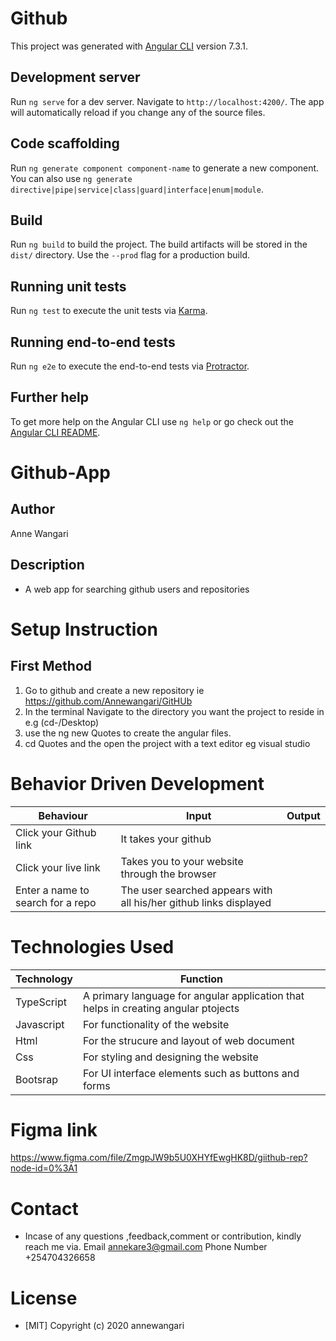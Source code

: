 # Github

This project was generated with [Angular CLI](https://github.com/angular/angular-cli) version 7.3.1.

## Development server

Run `ng serve` for a dev server. Navigate to `http://localhost:4200/`. The app will automatically reload if you change any of the source files.

## Code scaffolding

Run `ng generate component component-name` to generate a new component. You can also use `ng generate directive|pipe|service|class|guard|interface|enum|module`.

## Build

Run `ng build` to build the project. The build artifacts will be stored in the `dist/` directory. Use the `--prod` flag for a production build.

## Running unit tests

Run `ng test` to execute the unit tests via [Karma](https://karma-runner.github.io).

## Running end-to-end tests

Run `ng e2e` to execute the end-to-end tests via [Protractor](http://www.protractortest.org/).

## Further help

To get more help on the Angular CLI use `ng help` or go check out the [Angular CLI README](https://github.com/angular/angular-cli/blob/master/README.md).


# Github-App
## Author
Anne Wangari
## Description
- A web app for searching github users and repositories
# Setup Instruction
## First Method
1. Go to github and create a new repository ie https://github.com/Annewangari/GitHUb
2. In the terminal Navigate to the directory you want the project to reside in e.g (cd-/Desktop)
3. use the ng new Quotes to create the angular files.
4. cd Quotes and the open the project with a text editor eg visual studio
# Behavior Driven Development
| Behaviour | Input | Output |
| ----------- | ----------- | ----------- |
| Click your Github link | It takes your github|
| Click your live link| Takes you to your website through the browser|
| Enter a name to search for a repo|The user searched appears with all his/her github links displayed |
# Technologies Used
| Technology | Function |
| ----------- | ----------- |
| TypeScript |  A primary language for angular application that helps in creating angular ptojects|
| Javascript | For functionality of the website|
| Html | For the strucure and layout of web document |
| Css| For styling and designing the website|
| Bootsrap | For UI interface elements such as buttons and forms |


# Figma link
https://www.figma.com/file/ZmgpJW9b5U0XHYfEwgHK8D/giithub-rep?node-id=0%3A1
# Contact
- Incase of any questions ,feedback,comment or contribution, kindly reach me via.
Email
annekare3@gmail.com
Phone Number
+254704326658
# License
- [MIT] Copyright (c) 2020 annewangari

